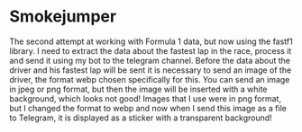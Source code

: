 # Smokejumper
The second attempt at working with Formula 1 data, but now using the fastf1 library.
I need to extract the data about the fastest lap in the race, process it and send it using my bot to the telegram channel.
Before the data about the driver and his fastest lap will be sent it is necessary to send an image of the driver, the format webp chosen specifically for this.
You can send an image in jpeg or png format, but then the image will be inserted with a white background, which looks not good!
Images that I use were in png format, but I changed the format to webp and now when I send this image as a file to Telegram, it is displayed as a sticker with a transparent background!
